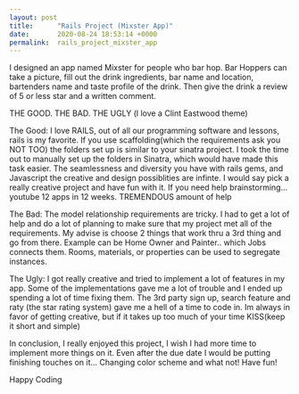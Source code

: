 ```yaml
---
layout: post
title:      "Rails Project (Mixster App)"
date:       2020-08-24 18:53:14 +0000
permalink:  rails_project_mixster_app
---
```



I designed an app named Mixster for people who bar hop. Bar Hoppers can take a picture, fill out the drink ingredients, bar name and location, bartenders name and taste profile of the drink. Then give the drink a review of 5 or less star and a written comment.

THE GOOD. THE BAD. THE UGLY (l love a Clint Eastwood theme)

The Good:
   I love RAILS, out of all our programming software and lessons, rails is my favorite. If you use scaffolding(which the requirements ask you NOT TOO) the folders set up is similar to your sinatra project. I took the time out to manually set up the folders in Sinatra, which would have made this task easier. The seamlessness and diversity you have with rails gems, and Javascript the creative and design possiblities are infinte. I would say pick a really creative project and have fun with it. If you need help brainstorming... youtube 12 apps in 12 weeks. TREMENDOUS amount of help
	 
	 
The Bad: 
  The model relationship requirements are tricky. I had to get a lot of help and do a lot of planning to make sure that my project met all of the requirements. My advise is choose 2 things that work thru a 3rd thing and go from there. Example can be Home Owner and Painter.. which Jobs connects them. Rooms, materials, or properties can be used to segregate instances. 
	
The Ugly: 
  I got really creative and tried to implement a lot of features in my app. Some of the implementations gave me a lot of trouble and I ended up spending a lot of time fixing them. The 3rd party sign up, search feature and raty (the star rating system) gave me a hell of a time to code in. Im always in favor of getting creative, but if it takes up too much of your time KISS(keep it short and simple)
	
	
In conclusion, I really enjoyed this project, I wish I had more time to implement more things on it. Even after the due date I would be putting finishing touches on it... Changing color scheme and what not! Have fun!

Happy Coding 
	

